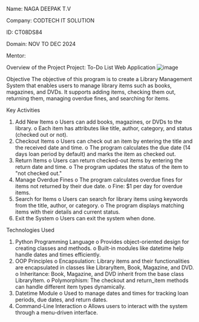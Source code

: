 Name: NAGA DEEPAK T.V

Company: CODTECH IT SOLUTION

ID: CT08DS84

Domain: NOV TO DEC 2024

Mentor: 

Overview of the Project
Project: To-Do List Web Application
![image](https://github.com/user-attachments/assets/7b21dd3e-5681-44ee-9861-2d0e15cc83c0)

Objective
The objective of this program is to create a Library Management System that enables users to manage library items such as books, magazines, and DVDs. It supports adding items, checking them out, returning them, managing overdue fines, and searching for items.

Key Activities
1.	Add New Items
    o	Users can add books, magazines, or DVDs to the library.
    o	Each item has attributes like title, author, category, and status (checked out or not).
2.	Checkout Items
    o	Users can check out an item by entering the title and the received date and time.
    o	The program calculates the due date (14 days loan period by default) and marks the item as checked out.
3.	Return Items
    o	Users can return checked-out items by entering the return date and time.
    o	The program updates the status of the item to "not checked out."
4.	Manage Overdue Fines
    o	The program calculates overdue fines for items not returned by their due date.
    o	Fine: $1 per day for overdue items.
5.	Search for Items
    o	Users can search for library items using keywords from the title, author, or category.
    o	The program displays matching items with their details and current status.
6.	Exit the System
    o	Users can exit the system when done.

Technologies Used
1.	Python Programming Language
    o	Provides object-oriented design for creating classes and methods.
    o	Built-in modules like datetime help handle dates and times efficiently.
2.	OOP Principles
    o	Encapsulation: Library items and their functionalities are encapsulated in classes like LibraryItem, Book, Magazine, and DVD.
    o	Inheritance: Book, Magazine, and DVD inherit from the base class LibraryItem.
    o	Polymorphism: The checkout and return_item methods can handle different item types dynamically.
3.	Datetime Module
    o	Used to manage dates and times for tracking loan periods, due dates, and return dates.
4.	Command-Line Interaction
    o	Allows users to interact with the system through a menu-driven interface.
